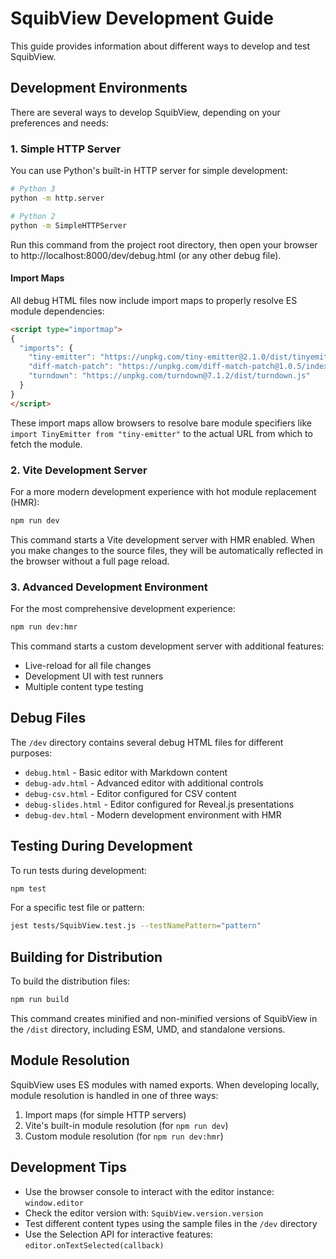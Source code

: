 # SquibView Development Guide

This guide provides information about different ways to develop and test SquibView.

## Development Environments

There are several ways to develop SquibView, depending on your preferences and needs:

### 1. Simple HTTP Server

You can use Python's built-in HTTP server for simple development:

```bash
# Python 3
python -m http.server

# Python 2
python -m SimpleHTTPServer
```

Run this command from the project root directory, then open your browser to http://localhost:8000/dev/debug.html (or any other debug file).

#### Import Maps

All debug HTML files now include import maps to properly resolve ES module dependencies:

```html
<script type="importmap">
{
  "imports": {
    "tiny-emitter": "https://unpkg.com/tiny-emitter@2.1.0/dist/tinyemitter.min.js",
    "diff-match-patch": "https://unpkg.com/diff-match-patch@1.0.5/index.js",
    "turndown": "https://unpkg.com/turndown@7.1.2/dist/turndown.js"
  }
}
</script>
```

These import maps allow browsers to resolve bare module specifiers like `import TinyEmitter from "tiny-emitter"` to the actual URL from which to fetch the module.

### 2. Vite Development Server

For a more modern development experience with hot module replacement (HMR):

```bash
npm run dev
```

This command starts a Vite development server with HMR enabled. When you make changes to the source files, they will be automatically reflected in the browser without a full page reload.

### 3. Advanced Development Environment

For the most comprehensive development experience:

```bash
npm run dev:hmr
```

This command starts a custom development server with additional features:

- Live-reload for all file changes
- Development UI with test runners
- Multiple content type testing

## Debug Files

The `/dev` directory contains several debug HTML files for different purposes:

- `debug.html` - Basic editor with Markdown content
- `debug-adv.html` - Advanced editor with additional controls
- `debug-csv.html` - Editor configured for CSV content
- `debug-slides.html` - Editor configured for Reveal.js presentations
- `debug-dev.html` - Modern development environment with HMR

## Testing During Development

To run tests during development:

```bash
npm test
```

For a specific test file or pattern:

```bash
jest tests/SquibView.test.js --testNamePattern="pattern"
```

## Building for Distribution

To build the distribution files:

```bash
npm run build
```

This command creates minified and non-minified versions of SquibView in the `/dist` directory, including ESM, UMD, and standalone versions.

## Module Resolution

SquibView uses ES modules with named exports. When developing locally, module resolution is handled in one of three ways:

1. Import maps (for simple HTTP servers)
2. Vite's built-in module resolution (for `npm run dev`)
3. Custom module resolution (for `npm run dev:hmr`)

## Development Tips

- Use the browser console to interact with the editor instance: `window.editor`
- Check the editor version with: `SquibView.version.version`
- Test different content types using the sample files in the `/dev` directory
- Use the Selection API for interactive features: `editor.onTextSelected(callback)`